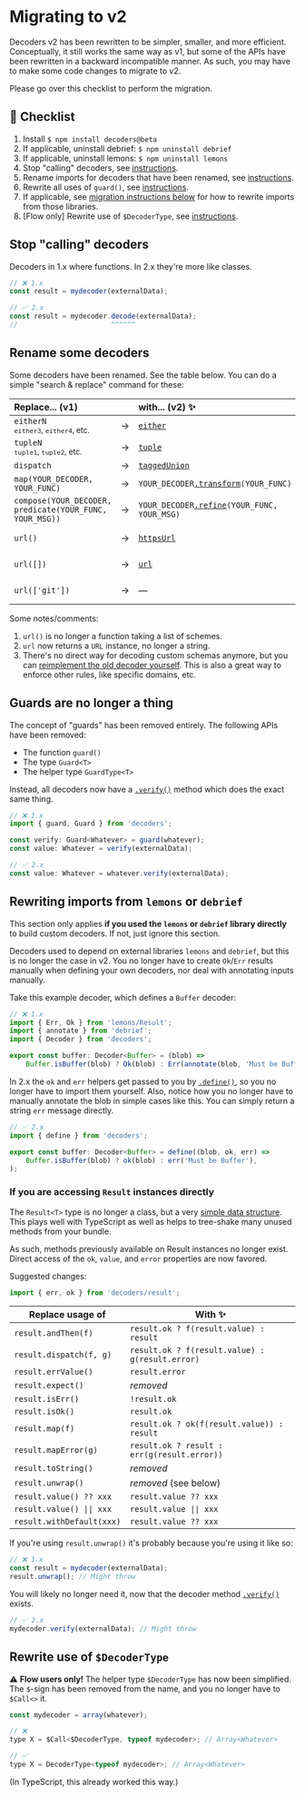 # Migrating to v2

Decoders v2 has been rewritten to be simpler, smaller, and more efficient. Conceptually,
it still works the same way as v1, but some of the APIs have been rewritten in a backward
incompatible manner. As such, you may have to make some code changes to migrate to v2.

Please go over this checklist to perform the migration.

## 🏁 Checklist

1. Install `$ npm install decoders@beta`
1. If applicable, uninstall debrief: `$ npm uninstall debrief`
1. If applicable, uninstall lemons: `$ npm uninstall lemons`
1. Stop "calling" decoders, see [instructions](#stop-calling-decoders).
1. Rename imports for decoders that have been renamed, see
   [instructions](#rename-some-decoders).
1. Rewrite all uses of `guard()`, see [instructions](#guards-are-no-longer-a-thing).
1. If applicable, see
   [migration instructions below](#rewriting-imports-from-lemons-or-debrief) for how to
   rewrite imports from those libraries.
1. [Flow only] Rewrite use of `$DecoderType`, see
   [instructions](#rewrite-use-of-decodertype).

## Stop "calling" decoders

Decoders in 1.x where functions. In 2.x they're more like classes.

```typescript
// ❌ 1.x
const result = mydecoder(externalData);

// ✅ 2.x
const result = mydecoder.decode(externalData);
//                       ^^^^^^
```

## Rename some decoders

Some decoders have been renamed. See the table below. You can do a simple "search &
replace" command for these:

| Replace... (v1)                                          |     | with... (v2) ✨                                                                           | Notes   |
| :------------------------------------------------------- | --- | :---------------------------------------------------------------------------------------- | ------- |
| `eitherN`<br /><small>`either3`, `either4`, etc.</small> | →   | [`either`](https://decoders.cc/api.html#either)                                           |         |
| `tupleN`<br /><small>`tuple1`, `tuple2`, etc.</small>    | →   | [`tuple`](https://decoders.cc/api.html#tuple)                                             |         |
| `dispatch`                                               | →   | [`taggedUnion`](https://decoders.cc/api.html#taggedUnion)                                 |         |
| `map(YOUR_DECODER, YOUR_FUNC)`                           | →   | `YOUR_DECODER`[`.transform`](https://decoders.cc/Decoder.html#transform)`(YOUR_FUNC)`     |         |
| `compose(YOUR_DECODER, predicate(YOUR_FUNC, YOUR_MSG))`  | →   | `YOUR_DECODER`[`.refine`](https://decoders.cc/Decoder.html#refine)`(YOUR_FUNC, YOUR_MSG)` |         |
| `url()`                                                  | →   | [`httpsUrl`](https://decoders.cc/api.html#httpsUrl)                                       | See (1) |
| `url([])`                                                | →   | [`url`](https://decoders.cc/api.html#url)                                                 | See (2) |
| `url(['git'])`                                           | →   | —                                                                                         | See (3) |

Some notes/comments:

1. `url()` is no longer a function taking a list of schemes.
2. `url` now returns a `URL` instance, no longer a string.
3. There's no direct way for decoding custom schemas anymore, but you can
   [reimplement the old decoder yourself](https://gist.github.com/nvie/9e912992102b44b5c843c26ee3b19450).
   This is also a great way to enforce other rules, like specific domains, etc.

## Guards are no longer a thing

The concept of "guards" has been removed entirely. The following APIs have been removed:

-   The function `guard()`
-   The type `Guard<T>`
-   The helper type `GuardType<T>`

Instead, all decoders now have a [`.verify()`](https://decoders.cc/Decoder.html#verify)
method which does the exact same thing.

```ts
// ❌ 1.x
import { guard, Guard } from 'decoders';

const verify: Guard<Whatever> = guard(whatever);
const value: Whatever = verify(externalData);

// ✅ 2.x
const value: Whatever = whatever.verify(externalData);
```

## Rewriting imports from `lemons` or `debrief`

This section only applies **if you used the `lemons` or `debrief` library directly** to
build custom decoders. If not, just ignore this section.

Decoders used to depend on external libraries `lemons` and `debrief`, but this is no
longer the case in v2. You no longer have to create `Ok`/`Err` results manually when
defining your own decoders, nor deal with annotating inputs manually.

Take this example decoder, which defines a `Buffer` decoder:

```typescript
// ❌ 1.x
import { Err, Ok } from 'lemons/Result';
import { annotate } from 'debrief';
import { Decoder } from 'decoders';

export const buffer: Decoder<Buffer> = (blob) =>
    Buffer.isBuffer(blob) ? Ok(blob) : Err(annotate(blob, 'Must be Buffer'));
```

In 2.x the `ok` and `err` helpers get passed to you by
[`.define()`](https://decoders.cc/api.html#define), so you no longer have to import them
yourself. Also, notice how you no longer have to manually annotate the blob in simple
cases like this. You can simply return a string `err` message directly.

```typescript
// ✅ 2.x
import { define } from 'decoders';

export const buffer: Decoder<Buffer> = define((blob, ok, err) =>
    Buffer.isBuffer(blob) ? ok(blob) : err('Must be Buffer'),
);
```

### If you are accessing `Result` instances directly

The `Result<T>` type is no longer a class, but a very
[simple data structure](https://github.com/nvie/decoders/blob/main/src/types/result.d.ts#L1-L13).
This plays well with TypeScript as well as helps to tree-shake many unused methods from
your bundle.

As such, methods previously available on Result instances no longer exist. Direct access
of the `ok`, `value`, and `error` properties are now favored.

Suggested changes:

```typescript
import { err, ok } from 'decoders/result';
```

| Replace usage of          | With ✨                                         |
| ------------------------- | ----------------------------------------------- |
| `result.andThen(f)`       | `result.ok ? f(result.value) : result`          |
| `result.dispatch(f, g)`   | `result.ok ? f(result.value) : g(result.error)` |
| `result.errValue()`       | `result.error`                                  |
| `result.expect()`         | _removed_                                       |
| `result.isErr()`          | `!result.ok`                                    |
| `result.isOk()`           | `result.ok`                                     |
| `result.map(f)`           | `result.ok ? ok(f(result.value)) : result`      |
| `result.mapError(g)`      | `result.ok ? result : err(g(result.error))`     |
| `result.toString()`       | _removed_                                       |
| `result.unwrap()`         | _removed_ (see below)                           |
| `result.value() ?? xxx`   | `result.value ?? xxx`                           |
| `result.value() \|\| xxx` | `result.value \|\| xxx`                         |
| `result.withDefault(xxx)` | `result.value ?? xxx`                           |

If you're using `result.unwrap()` it's probably because you're using it like so:

```ts
// ❌ 1.x
const result = mydecoder(externalData);
result.unwrap(); // Might throw
```

You will likely no longer need it, now that the decoder method
[`.verify()`](https://decoders.cc/api/Decoder#verify) exists.

```ts
// ✅ 2.x
mydecoder.verify(externalData); // Might throw
```

## Rewrite use of `$DecoderType`

⚠️ **Flow users only!** The helper type `$DecoderType` has now been simplified. The
`$`-sign has been removed from the name, and you no longer have to `$Call<>` it.

```js
const mydecoder = array(whatever);

// ❌
type X = $Call<$DecoderType, typeof mydecoder>; // Array<Whatever>

// ✅
type X = DecoderType<typeof mydecoder>; // Array<Whatever>
```

(In TypeScript, this already worked this way.)
